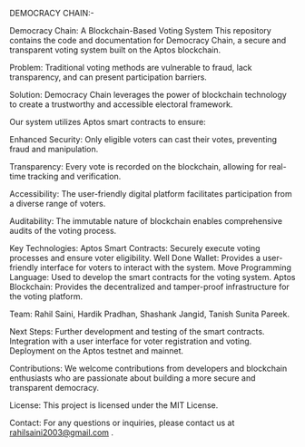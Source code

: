 DEMOCRACY CHAIN:-

Democracy Chain: A Blockchain-Based Voting System This repository contains the code and documentation for Democracy Chain, a secure and transparent voting system built on the Aptos blockchain.

Problem: Traditional voting methods are vulnerable to fraud, lack transparency, and can present participation barriers.

Solution: Democracy Chain leverages the power of blockchain technology to create a trustworthy and accessible electoral framework.

Our system utilizes Aptos smart contracts to ensure:

Enhanced Security: Only eligible voters can cast their votes, preventing fraud and manipulation.

Transparency: Every vote is recorded on the blockchain, allowing for real-time tracking and verification.

Accessibility: The user-friendly digital platform facilitates participation from a diverse range of voters.

Auditability: The immutable nature of blockchain enables comprehensive audits of the voting process.

Key Technologies: Aptos Smart Contracts: Securely execute voting processes and ensure voter eligibility. Well Done Wallet: Provides a user-friendly interface for voters to interact with the system. Move Programming Language: Used to develop the smart contracts for the voting system. Aptos Blockchain: Provides the decentralized and tamper-proof infrastructure for the voting platform.

Team: Rahil Saini, Hardik Pradhan, Shashank Jangid, Tanish Sunita Pareek.

Next Steps: Further development and testing of the smart contracts. Integration with a user interface for voter registration and voting. Deployment on the Aptos testnet and mainnet.

Contributions: We welcome contributions from developers and blockchain enthusiasts who are passionate about building a more secure and transparent democracy.

License: This project is licensed under the MIT License.

Contact: For any questions or inquiries, please contact us at rahilsaini2003@gmail.com .
